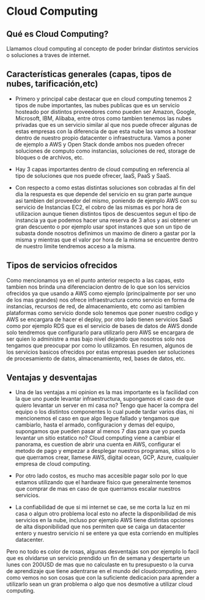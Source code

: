 # Cloud Computing

## Qué es Cloud Computing?

Llamamos cloud computing al concepto de poder brindar distintos servicios o soluciones a traves de internet.

## Características generales (capas, tipos de nubes, tarificación,etc)

* Primero y principal cabe destacar que en cloud computing tenemos 2 tipos de nube importantes, las nubes publicas que es un servicio hosteado por distintos proveedores como pueden ser Amazon, Google, Microsoft, IBM, Alibaba, entre otros como tambien tenemos las nubes privadas que es un servicio similar al que nos puede ofrecer algunas de estas empresas con la diferencia de que esta nube las vamos a hostear dentro de nuestro propio datacenter o infraestructura.
Vamos a poner de ejemplo a AWS y Open Stack donde ambos nos pueden ofrecer soluciones de computo como instancias, soluciones de red, storage de bloques o de archivos, etc.

* Hay 3 capas importantes dentro de cloud computing en referencia al tipo de soluciones que nos puede ofrecer, IaaS, PaaS y SaaS.

* Con respecto a como estas distintas soluciones son cobradas al fin del dia la respuesta es que depende del servicio en su gran parte aunque asi tambien del proveedor del mismo, poniendo de ejemplo AWS con su servicio de Instancias EC2, el cobro de las mismas es por hora de utilizacion aunque tienen distintos tipos de descuentos segun el tipo de instancia ya que podemos hacer una reserva de 3 años y asi obtener un gran descuento o por ejemplo usar spot instances que son un tipo de subasta donde nosotros definimos un maximo de dinero a gastar por la misma y mientras que el valor por hora de la misma se encuentre dentro de nuestro limite tendremos acceso a la misma.

## Tipos de servicios ofrecidos

Como mencionamos ya en el punto anterior respecto a las capas, esto tambien nos brinda una diferenciacion dentro de lo que son los servicios ofrecidos ya que usando a AWS como ejemplo (principalmente por ser uno de los mas grandes) nos ofrece infraestructura como servicio en forma de instancias, recursos de red, de almacenamiento, etc como asi tambien plataformas como servicio donde solo tenemos que poner nuestro codigo y AWS se encargara de hacer el deploy, por otro lado tienen servicios SaaS como por ejemplo RDS que es el servicio de bases de datos de AWS donde solo tendremos que configurarlo para utilizarlo pero AWS se encargara de ser quien lo administre a mas bajo nivel dejando que nosotros solo nos tengamos que preocupar por como lo utilizamos. En resumen, algunos de los servicios basicos ofrecidos por estas empresas pueden ser soluciones de procesamiento de datos, almacenamiento, red, bases de datos, etc.

## Ventajas y desventajas

* Una de las ventajas a mi opinion es la mas importante es la facilidad con la que uno puede levantar infraestructura, supongamos el caso de que quiero levantar un server en mi casa no? Tengo que hacer la compra del equipo o los distintos componentes lo cual puede tardar varios dias, ni mencionemos el caso en que algo llegue fallado y tengamos que cambiarlo, hasta el armado, configuracion y demas del equipo, supongamos que pueden pasar al menos 7 dias para que yo pueda levantar un sitio estatico no? Cloud computing viene a cambiar el panorama, es cuestion de abrir una cuenta en AWS, configurar el metodo de pago y empezar a desplegar nuestros programas, sitios o lo que querramos crear, llamese AWS, digital ocean, GCP, Azure, cualquier empresa de cloud computing.

* Por otro lado costos, es mucho mas accesible pagar solo por lo que estamos utilizando que el hardware fisico que generalmente tenemos que comprar de mas en caso de que querramos escalar nuestros servicios.

* La confiabilidad de que si mi internet se cae, se me corta la luz en mi casa o algun otro problema local esto no afecte la disponibilidad de mis servicios en la nube, incluso por ejemplo AWS tiene distintas opciones de alta disponibilidad que nos permiten que se caiga un datacenter entero y nuestro servicio ni se entere ya que esta corriendo en multiples datacenter.

Pero no todo es color de rosas, algunas desventajas son por ejemplo lo facil que es olvidarse un servicio prendido un fin de semana y despertarte un lunes con 200USD de mas que no calculaste en tu presupuesto o la curva de aprendizaje que tiene adentrarse en el mundo del cloudcomputing, pero como vemos no son cosas que con la suficiente dedicacion para aprender a utilizarlo sean un gran problema o algo que nos desmotive a utilizar cloud computing.
